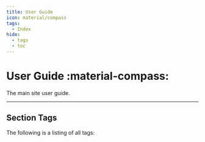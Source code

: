 ```yaml
---
title: User Guide
icon: material/compass
tags:
  - Index
hide:
  - tags
  - toc
---
```


# User Guide :material-compass:

The main site user guide.

---

## Section Tags

The following is a listing of all tags:

<!-- material/tags scoped -->
